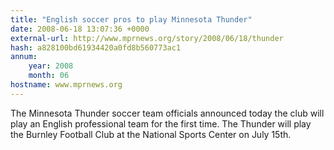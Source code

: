 ```yaml
---
title: "English soccer pros to play Minnesota Thunder"
date: 2008-06-18 13:07:36 +0000
external-url: http://www.mprnews.org/story/2008/06/18/thunder
hash: a828100bd61934420a0fd8b560773ac1
annum:
    year: 2008
    month: 06
hostname: www.mprnews.org
---
```


The Minnesota Thunder soccer team officials announced today the club will play an English professional team for the first time. The Thunder will play the Burnley Football Club at the National Sports Center on July 15th.
